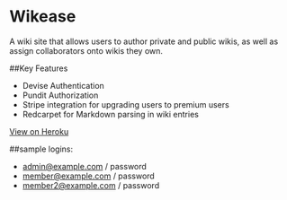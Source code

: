 # Wikease
A wiki site that allows users to author private and public wikis, as well as assign collaborators onto wikis they own.


##Key Features
* Devise Authentication
* Pundit Authorization
* Stripe integration for upgrading users to premium users
* Redcarpet for Markdown parsing in wiki entries


[View on Heroku](https://wikease.herokuapp.com/)

##sample logins:

* admin@example.com / password
* member@example.com / password
* member2@example.com / password
